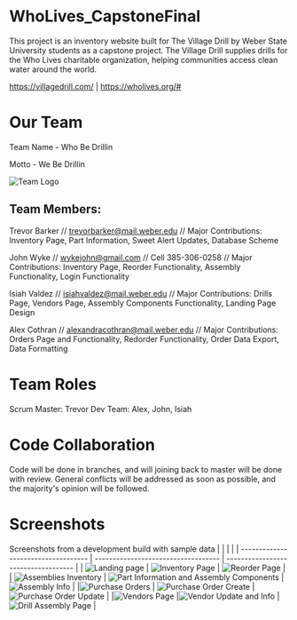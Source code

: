 # WhoLives_CapstoneFinal
This project is an inventory website built for The Village Drill by Weber State University students as a capstone project. The Village Drill supplies drills for the Who Lives charitable organization, helping communities access clean water around the world. 

https://villagedrill.com/ | https://wholives.org/#

# Our Team
Team Name - Who Be Drillin

Motto - We Be Drillin

![Team Logo](https://raw.githubusercontent.com/johnwyke/WhoLives_CapstoneFinal/master/Logo.png)

## Team Members:

Trevor Barker // trevorbarker@mail.weber.edu // Major Contributions: Inventory Page, Part Information, Sweet Alert Updates, Database Scheme

John Wyke // wykejohn@gmail.com // Cell 385-306-0258 // Major Contributions: Inventory Page, Reorder Functionality, Assembly Functionality, Login Functionality

Isiah Valdez // isiahvaldez@mail.weber.edu // Major Contributions: Drills Page, Vendors Page, Assembly Components Functionality, Landing Page Design

Alex Cothran // alexandracothran@mail.weber.edu // Major Contributions: Orders Page and Functionality, Redorder Functionality, Order Data Export, Data Formatting  

# Team Roles
Scrum Master: Trevor
Dev Team: Alex, John, Isiah

# Code Collaboration
Code will be done in branches, and will joining back to master will be done with review. General conflicts will be addressed as soon as possible, and the majority's opinion will be followed. 

# Screenshots
Screenshots from a development build with sample data
|                                     |                                     |                                     |
| ----------------------------------- | ----------------------------------- | ----------------------------------- |
| ![Landing page](https://raw.githubusercontent.com/isiahvaldez/WhoLives_CapstoneFinal/master/WhoLives_CapstoneFinal/WhoLives_CapstoneFinal/Documents/Screenshots/WL_LandingPage.PNG) | ![Inventory Page](https://raw.githubusercontent.com/isiahvaldez/WhoLives_CapstoneFinal/master/WhoLives_CapstoneFinal/WhoLives_CapstoneFinal/Documents/Screenshots/WL_Inventory.PNG) | ![Reorder Page](https://raw.githubusercontent.com/isiahvaldez/WhoLives_CapstoneFinal/master/WhoLives_CapstoneFinal/WhoLives_CapstoneFinal/Documents/Screenshots/WL_InventoryReorder.PNG) | 
| ![Assemblies Inventory](https://raw.githubusercontent.com/isiahvaldez/WhoLives_CapstoneFinal/master/WhoLives_CapstoneFinal/WhoLives_CapstoneFinal/Documents/Screenshots/WL_InventoryAssemblies.PNG) | ![Part Information and Assembly Components](https://raw.githubusercontent.com/isiahvaldez/WhoLives_CapstoneFinal/master/WhoLives_CapstoneFinal/WhoLives_CapstoneFinal/Documents/Screenshots/WL_InventoryPartAndAssembly.PNG) | ![Assembly Info](https://raw.githubusercontent.com/isiahvaldez/WhoLives_CapstoneFinal/master/WhoLives_CapstoneFinal/WhoLives_CapstoneFinal/Documents/Screenshots/WL_AssemblyInfo.PNG) |
|![Purchase Orders](https://raw.githubusercontent.com/isiahvaldez/WhoLives_CapstoneFinal/master/WhoLives_CapstoneFinal/WhoLives_CapstoneFinal/Documents/Screenshots/WL_Orders.PNG) | ![Purchase Order Create](https://raw.githubusercontent.com/isiahvaldez/WhoLives_CapstoneFinal/master/WhoLives_CapstoneFinal/WhoLives_CapstoneFinal/Documents/Screenshots/WL_OrderCreate.PNG) | ![Purchase Order Update](https://raw.githubusercontent.com/isiahvaldez/WhoLives_CapstoneFinal/master/WhoLives_CapstoneFinal/WhoLives_CapstoneFinal/Documents/Screenshots/WL_OrderUpdate.PNG) |
|![Vendors Page](https://raw.githubusercontent.com/isiahvaldez/WhoLives_CapstoneFinal/master/WhoLives_CapstoneFinal/WhoLives_CapstoneFinal/Documents/Screenshots/WL_Vendors.PNG) |![Vendor Update and Info](https://raw.githubusercontent.com/isiahvaldez/WhoLives_CapstoneFinal/master/WhoLives_CapstoneFinal/WhoLives_CapstoneFinal/Documents/Screenshots/WL_VendorUpdate.PNG) | ![Drill Assembly Page](https://user-images.githubusercontent.com/46535347/118330503-ff046580-b4c4-11eb-9558-0ddef350ec3b.png) |

